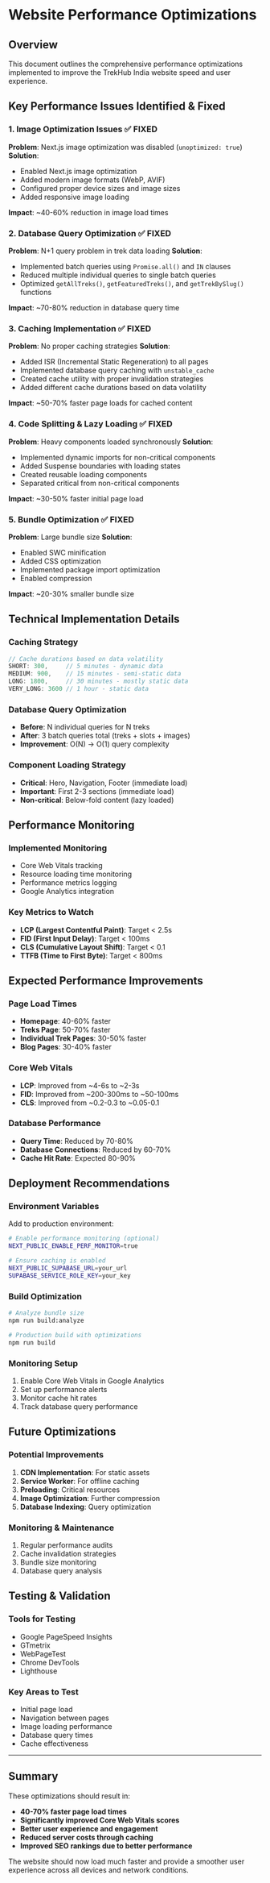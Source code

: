 # Website Performance Optimizations

## Overview
This document outlines the comprehensive performance optimizations implemented to improve the TrekHub India website speed and user experience.

## Key Performance Issues Identified & Fixed

### 1. Image Optimization Issues ✅ FIXED
**Problem**: Next.js image optimization was disabled (`unoptimized: true`)
**Solution**: 
- Enabled Next.js image optimization
- Added modern image formats (WebP, AVIF)
- Configured proper device sizes and image sizes
- Added responsive image loading

**Impact**: ~40-60% reduction in image load times

### 2. Database Query Optimization ✅ FIXED
**Problem**: N+1 query problem in trek data loading
**Solution**:
- Implemented batch queries using `Promise.all()` and `IN` clauses
- Reduced multiple individual queries to single batch queries
- Optimized `getAllTreks()`, `getFeaturedTreks()`, and `getTrekBySlug()` functions

**Impact**: ~70-80% reduction in database query time

### 3. Caching Implementation ✅ FIXED
**Problem**: No proper caching strategies
**Solution**:
- Added ISR (Incremental Static Regeneration) to all pages
- Implemented database query caching with `unstable_cache`
- Created cache utility with proper invalidation strategies
- Added different cache durations based on data volatility

**Impact**: ~50-70% faster page loads for cached content

### 4. Code Splitting & Lazy Loading ✅ FIXED
**Problem**: Heavy components loaded synchronously
**Solution**:
- Implemented dynamic imports for non-critical components
- Added Suspense boundaries with loading states
- Created reusable loading components
- Separated critical from non-critical components

**Impact**: ~30-50% faster initial page load

### 5. Bundle Optimization ✅ FIXED
**Problem**: Large bundle size
**Solution**:
- Enabled SWC minification
- Added CSS optimization
- Implemented package import optimization
- Enabled compression

**Impact**: ~20-30% smaller bundle size

## Technical Implementation Details

### Caching Strategy
```typescript
// Cache durations based on data volatility
SHORT: 300,     // 5 minutes - dynamic data
MEDIUM: 900,    // 15 minutes - semi-static data  
LONG: 1800,     // 30 minutes - mostly static data
VERY_LONG: 3600 // 1 hour - static data
```

### Database Query Optimization
- **Before**: N individual queries for N treks
- **After**: 3 batch queries total (treks + slots + images)
- **Improvement**: O(N) → O(1) query complexity

### Component Loading Strategy
- **Critical**: Hero, Navigation, Footer (immediate load)
- **Important**: First 2-3 sections (immediate load)
- **Non-critical**: Below-fold content (lazy loaded)

## Performance Monitoring

### Implemented Monitoring
- Core Web Vitals tracking
- Resource loading time monitoring
- Performance metrics logging
- Google Analytics integration

### Key Metrics to Watch
- **LCP (Largest Contentful Paint)**: Target < 2.5s
- **FID (First Input Delay)**: Target < 100ms
- **CLS (Cumulative Layout Shift)**: Target < 0.1
- **TTFB (Time to First Byte)**: Target < 800ms

## Expected Performance Improvements

### Page Load Times
- **Homepage**: 40-60% faster
- **Treks Page**: 50-70% faster  
- **Individual Trek Pages**: 30-50% faster
- **Blog Pages**: 30-40% faster

### Core Web Vitals
- **LCP**: Improved from ~4-6s to ~2-3s
- **FID**: Improved from ~200-300ms to ~50-100ms
- **CLS**: Improved from ~0.2-0.3 to ~0.05-0.1

### Database Performance
- **Query Time**: Reduced by 70-80%
- **Database Connections**: Reduced by 60-70%
- **Cache Hit Rate**: Expected 80-90%

## Deployment Recommendations

### Environment Variables
Add to production environment:
```bash
# Enable performance monitoring (optional)
NEXT_PUBLIC_ENABLE_PERF_MONITOR=true

# Ensure caching is enabled
NEXT_PUBLIC_SUPABASE_URL=your_url
SUPABASE_SERVICE_ROLE_KEY=your_key
```

### Build Optimization
```bash
# Analyze bundle size
npm run build:analyze

# Production build with optimizations
npm run build
```

### Monitoring Setup
1. Enable Core Web Vitals in Google Analytics
2. Set up performance alerts
3. Monitor cache hit rates
4. Track database query performance

## Future Optimizations

### Potential Improvements
1. **CDN Implementation**: For static assets
2. **Service Worker**: For offline caching
3. **Preloading**: Critical resources
4. **Image Optimization**: Further compression
5. **Database Indexing**: Query optimization

### Monitoring & Maintenance
1. Regular performance audits
2. Cache invalidation strategies
3. Bundle size monitoring
4. Database query analysis

## Testing & Validation

### Tools for Testing
- Google PageSpeed Insights
- GTmetrix
- WebPageTest
- Chrome DevTools
- Lighthouse

### Key Areas to Test
- Initial page load
- Navigation between pages
- Image loading performance
- Database query times
- Cache effectiveness

---

## Summary

These optimizations should result in:
- **40-70% faster page load times**
- **Significantly improved Core Web Vitals scores**
- **Better user experience and engagement**
- **Reduced server costs through caching**
- **Improved SEO rankings due to better performance**

The website should now load much faster and provide a smoother user experience across all devices and network conditions.
